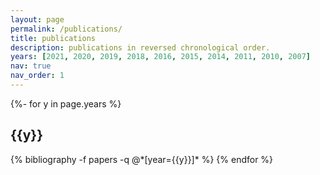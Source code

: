 ```yaml
---
layout: page
permalink: /publications/
title: publications
description: publications in reversed chronological order.
years: [2021, 2020, 2019, 2018, 2016, 2015, 2014, 2011, 2010, 2007]
nav: true
nav_order: 1
---
```

<!-- _pages/publications.md -->
<div class="publications">

{%- for y in page.years %}
  <h2 class="year">{{y}}</h2> 
  {% bibliography -f papers -q @*[year={{y}}]* %}
{% endfor %}

</div>
